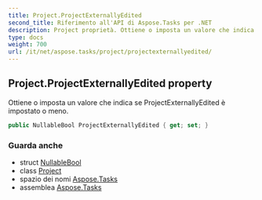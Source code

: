 ```yaml
---
title: Project.ProjectExternallyEdited
second_title: Riferimento all'API di Aspose.Tasks per .NET
description: Project proprietà. Ottiene o imposta un valore che indica se ProjectExternallyEdited è impostato o meno.
type: docs
weight: 700
url: /it/net/aspose.tasks/project/projectexternallyedited/
---
```

## Project.ProjectExternallyEdited property

Ottiene o imposta un valore che indica se ProjectExternallyEdited è impostato o meno.

```csharp
public NullableBool ProjectExternallyEdited { get; set; }
```

### Guarda anche

* struct [NullableBool](../../nullablebool/)
* class [Project](../)
* spazio dei nomi [Aspose.Tasks](../../project/)
* assemblea [Aspose.Tasks](../../../)


